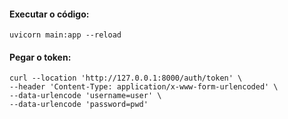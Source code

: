 

#### Executar o código: 

```
uvicorn main:app --reload
```

#### Pegar o token:
```
curl --location 'http://127.0.0.1:8000/auth/token' \
--header 'Content-Type: application/x-www-form-urlencoded' \
--data-urlencode 'username=user' \
--data-urlencode 'password=pwd'
````




